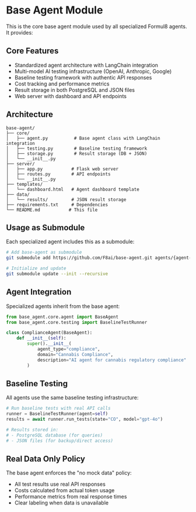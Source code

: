 # Base Agent Module

This is the core base agent module used by all specialized Formul8 agents. It provides:

## Core Features
- Standardized agent architecture with LangChain integration
- Multi-model AI testing infrastructure (OpenAI, Anthropic, Google)
- Baseline testing framework with authentic API responses
- Cost tracking and performance metrics
- Result storage in both PostgreSQL and JSON files
- Web server with dashboard and API endpoints

## Architecture
```
base-agent/
├── core/
│   ├── agent.py          # Base agent class with LangChain integration
│   ├── testing.py        # Baseline testing framework
│   ├── storage.py        # Result storage (DB + JSON)
│   └── __init__.py
├── server/
│   ├── app.py           # Flask web server
│   ├── routes.py        # API endpoints
│   └── __init__.py
├── templates/
│   └── dashboard.html   # Agent dashboard template
├── data/
│   └── results/         # JSON result storage
├── requirements.txt     # Dependencies
└── README.md           # This file
```

## Usage as Submodule

Each specialized agent includes this as a submodule:

```bash
# Add base-agent as submodule
git submodule add https://github.com/F8ai/base-agent.git agents/{agent-name}/base-agent

# Initialize and update
git submodule update --init --recursive
```

## Agent Integration

Specialized agents inherit from the base agent:

```python
from base_agent.core.agent import BaseAgent
from base_agent.core.testing import BaselineTestRunner

class ComplianceAgent(BaseAgent):
    def __init__(self):
        super().__init__(
            agent_type="compliance",
            domain="Cannabis Compliance",
            description="AI agent for cannabis regulatory compliance"
        )
```

## Baseline Testing

All agents use the same baseline testing infrastructure:

```python
# Run baseline tests with real API calls
runner = BaselineTestRunner(agent=self)
results = await runner.run_tests(state="CO", model="gpt-4o")

# Results stored in:
# - PostgreSQL database (for queries)
# - JSON files (for backup/direct access)
```

## Real Data Only Policy

The base agent enforces the "no mock data" policy:
- All test results use real API responses
- Costs calculated from actual token usage
- Performance metrics from real response times
- Clear labeling when data is unavailable
